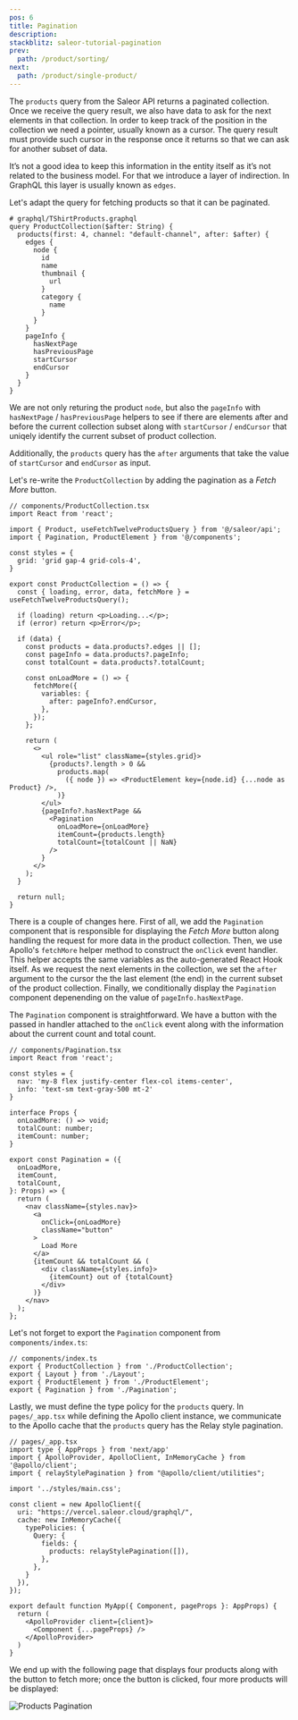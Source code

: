```yaml
---
pos: 6
title: Pagination 
description: 
stackblitz: saleor-tutorial-pagination 
prev:
  path: /product/sorting/
next:
  path: /product/single-product/
---
```


The `products` query from the Saleor API returns a paginated collection. Once we receive the query result, we also have data to ask for the next elements in that collection. In order to keep track of the position in the collection we need a pointer, usually known as a cursor. The query result must provide such cursor in the response once it returns so that we can ask for another subset of data. 

It’s not a good idea to keep this information in the entity itself as it’s not related to the business model. For that we introduce a layer of indirection. In GraphQL this layer is usually known as `edges`.

Let's adapt the query for fetching products so that it can be paginated.

```graphql{2-3,16-21}
# graphql/TShirtProducts.graphql
query ProductCollection($after: String) {
  products(first: 4, channel: "default-channel", after: $after) {
    edges {
      node {
        id
        name
        thumbnail {
          url
        }
        category {
          name
        }
      }
    }
    pageInfo {
      hasNextPage
      hasPreviousPage
      startCursor
      endCursor
    }
  }
}
```

We are not only returing the product `node`, but also the `pageInfo` with `hasNextPage` / `hasPreviousPage` helpers to see if there are elements after and before the current collection subset along with `startCursor` / `endCursor` that uniqely identify the current subset of product collection. 

Additionally, the `products` query has the `after` arguments that take the value of `startCursor` and `endCursor` as input. 

Let's re-write the `ProductCollection` by adding the pagination as a *Fetch More* button.

```tsx
// components/ProductCollection.tsx
import React from 'react';

import { Product, useFetchTwelveProductsQuery } from '@/saleor/api';
import { Pagination, ProductElement } from '@/components';

const styles = {
  grid: 'grid gap-4 grid-cols-4',
}

export const ProductCollection = () => {
  const { loading, error, data, fetchMore } = useFetchTwelveProductsQuery();

  if (loading) return <p>Loading...</p>;
  if (error) return <p>Error</p>;

  if (data) {
    const products = data.products?.edges || [];
    const pageInfo = data.products?.pageInfo;
    const totalCount = data.products?.totalCount;

    const onLoadMore = () => {
      fetchMore({
        variables: {
          after: pageInfo?.endCursor,
        },
      });
    };

    return (
      <>
        <ul role="list" className={styles.grid}>
          {products?.length > 0 &&
            products.map(
              ({ node }) => <ProductElement key={node.id} {...node as Product} />,
            )}
        </ul>
        {pageInfo?.hasNextPage && 
          <Pagination
            onLoadMore={onLoadMore}
            itemCount={products.length}
            totalCount={totalCount || NaN}
          />
        }
      </>
    );
  }

  return null;
}
```

There is a couple of changes here. First of all, we add the `Pagination` component that is responsible for displaying the *Fetch More* button along handling the request for more data in the product collection. Then, we use Apollo's `fetchMore` helper method to construct the `onClick` event handler. This helper accepts the same variables as the auto-generated React Hook itself. As we request the next elements in the collection, we set the `after` argument to the cursor the the last element (the end) in the current subset of the product collection. Finally, we conditionally display the `Pagination` component depenending on the value of `pageInfo.hasNextPage`.

The `Pagination` component is straightforward. We have a button with the passed in handler attached to the `onClick` event along with the information about the current count and total count. 

```tsx
// components/Pagination.tsx
import React from 'react';

const styles = {
  nav: 'my-8 flex justify-center flex-col items-center',
  info: 'text-sm text-gray-500 mt-2' 
}

interface Props {
  onLoadMore: () => void;
  totalCount: number;
  itemCount: number;
}

export const Pagination = ({
  onLoadMore,
  itemCount,
  totalCount,
}: Props) => {
  return (
    <nav className={styles.nav}>
      <a
        onClick={onLoadMore}
        className="button"
      >
        Load More
      </a>
      {itemCount && totalCount && (
        <div className={styles.info}>
          {itemCount} out of {totalCount}
        </div>
      )}
    </nav>
  );
};
```

Let's not forget to export the `Pagination` component from `components/index.ts`:

```tsx{5}
// components/index.ts
export { ProductCollection } from './ProductCollection';
export { Layout } from './Layout';
export { ProductElement } from './ProductElement';
export { Pagination } from './Pagination';
```

Lastly, we must define the type policy for the `products` query. In `pages/_app.tsx` while defining the Apollo client instance, we communicate to the Apollo cache that the `products` query has the Relay style pagination.

```tsx{4,11-17}
// pages/_app.tsx
import type { AppProps } from 'next/app'
import { ApolloProvider, ApolloClient, InMemoryCache } from '@apollo/client';
import { relayStylePagination } from "@apollo/client/utilities";

import '../styles/main.css';

const client = new ApolloClient({
  uri: "https://vercel.saleor.cloud/graphql/",
  cache: new InMemoryCache({
    typePolicies: {
      Query: {
        fields: {
          products: relayStylePagination([]),
        },
      },
    }
  }),
});

export default function MyApp({ Component, pageProps }: AppProps) {
  return (
    <ApolloProvider client={client}>
      <Component {...pageProps} />
    </ApolloProvider>
  )
}
```

We end up with the following page that displays four products along with the button to fetch more; once the button is clicked, four more products will be displayed: 

![Products Pagination](/images/products-pagination.png)

